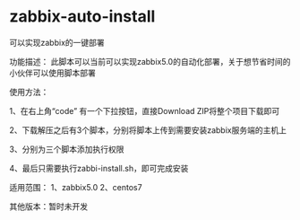# zabbix-auto-install
可以实现zabbix的一键部署

功能描述：
此脚本可以当前可以实现zabbix5.0的自动化部署，关于想节省时间的小伙伴可以使用脚本部署

使用方法：

1、在右上角“code” 有一个下拉按钮，直接Download ZIP将整个项目下载即可

2、下载解压之后有3个脚本，分别将脚本上传到需要安装zabbix服务端的主机上

3、分别为三个脚本添加执行权限

4、最后只需要执行zabbi-install.sh，即可完成安装


适用范围：
1、zabbix5.0
2、centos7

其他版本：暂时未开发

